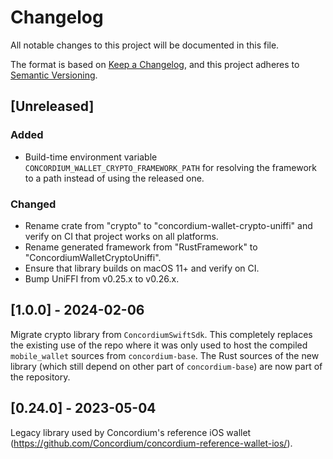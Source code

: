 # Changelog

All notable changes to this project will be documented in this file.

The format is based on [Keep a Changelog](https://keepachangelog.com/en/1.1.0/),
and this project adheres to [Semantic Versioning](https://semver.org/spec/v2.0.0.html).

## [Unreleased]

### Added

- Build-time environment variable `CONCORDIUM_WALLET_CRYPTO_FRAMEWORK_PATH`
  for resolving the framework to a path instead of using the released one.

### Changed

- Rename crate from "crypto" to "concordium-wallet-crypto-uniffi" and verify on CI that project works on all platforms.
- Rename generated framework from "RustFramework" to "ConcordiumWalletCryptoUniffi".
- Ensure that library builds on macOS 11+ and verify on CI.
- Bump UniFFI from v0.25.x to v0.26.x.

## [1.0.0] - 2024-02-06

Migrate crypto library from `ConcordiumSwiftSdk`.
This completely replaces the existing use of the repo where it was only used to host the compiled `mobile_wallet` sources from `concordium-base`.
The Rust sources of the new library (which still depend on other part of `concordium-base`) are now part of the repository.

## [0.24.0] - 2023-05-04

Legacy library used by Concordium's reference iOS wallet (https://github.com/Concordium/concordium-reference-wallet-ios/).
